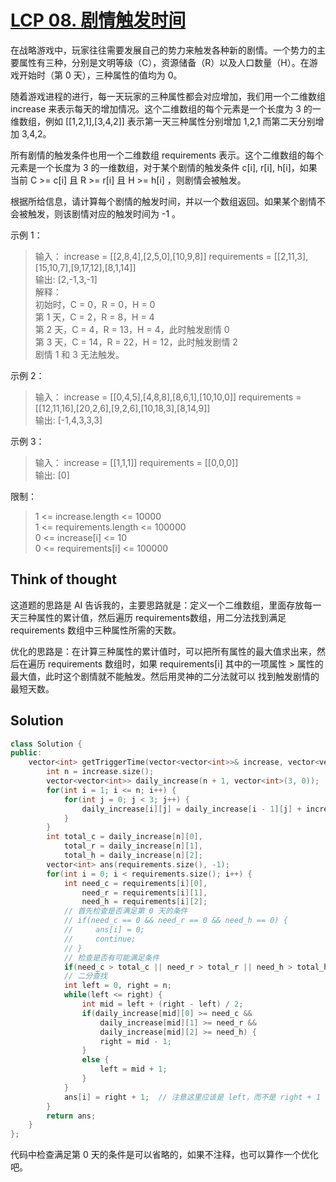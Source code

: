 # [LCP 08. 剧情触发时间](https://leetcode.cn/problems/ju-qing-hong-fa-shi-jian/)

在战略游戏中，玩家往往需要发展自己的势力来触发各种新的剧情。一个势力的主要属性有三种，分别是文明等级（C），资源储备（R）以及人口数量（H）。在游戏开始时（第 0 天），三种属性的值均为 0。

随着游戏进程的进行，每一天玩家的三种属性都会对应增加，我们用一个二维数组 increase 来表示每天的增加情况。这个二维数组的每个元素是一个长度为 3 的一维数组，例如 [[1,2,1],[3,4,2]] 表示第一天三种属性分别增加 1,2,1 而第二天分别增加 3,4,2。

所有剧情的触发条件也用一个二维数组 requirements 表示。这个二维数组的每个元素是一个长度为 3 的一维数组，对于某个剧情的触发条件 c[i], r[i], h[i]，如果当前 C >= c[i] 且 R >= r[i] 且 H >= h[i] ，则剧情会被触发。

根据所给信息，请计算每个剧情的触发时间，并以一个数组返回。如果某个剧情不会被触发，则该剧情对应的触发时间为 -1 。

示例 1：

> 输入： increase = [[2,8,4],[2,5,0],[10,9,8]] requirements = [[2,11,3],[15,10,7],[9,17,12],[8,1,14]]  
> 输出: [2,-1,3,-1]  
> 解释：  
> 初始时，C = 0，R = 0，H = 0  
> 第 1 天，C = 2，R = 8，H = 4  
> 第 2 天，C = 4，R = 13，H = 4，此时触发剧情 0  
> 第 3 天，C = 14，R = 22，H = 12，此时触发剧情 2  
> 剧情 1 和 3 无法触发。  

示例 2：

> 输入： increase = [[0,4,5],[4,8,8],[8,6,1],[10,10,0]] requirements = [[12,11,16],[20,2,6],[9,2,6],[10,18,3],[8,14,9]]  
> 输出: [-1,4,3,3,3]  

示例 3：

> 输入： increase = [[1,1,1]] requirements = [[0,0,0]]  
> 输出: [0]  

限制：

> 1 <= increase.length <= 10000  
> 1 <= requirements.length <= 100000  
> 0 <= increase[i] <= 10  
> 0 <= requirements[i] <= 100000

## Think of thought

这道题的思路是 AI 告诉我的，主要思路就是：定义一个二维数组，里面存放每一天三种属性的累计值，然后遍历 requirements数组，用二分法找到满足 requirements 数组中三种属性所需的天数。

优化的思路是：在计算三种属性的累计值时，可以把所有属性的最大值求出来，然后在遍历 requirements 数组时，如果 requirements[i] 其中的一项属性 > 属性的最大值，此时这个剧情就不能触发。然后用灵神的二分法就可以
找到触发剧情的最短天数。

## Solution

```cpp
class Solution {
public:
    vector<int> getTriggerTime(vector<vector<int>>& increase, vector<vector<int>>& requirements) {
        int n = increase.size();
        vector<vector<int>> daily_increase(n + 1, vector<int>(3, 0));    // 属性累加值
        for(int i = 1; i <= n; i++) {
            for(int j = 0; j < 3; j++) {
                daily_increase[i][j] = daily_increase[i - 1][j] + increase[i - 1][j];
            }
        }
        int total_c = daily_increase[n][0],
            total_r = daily_increase[n][1],
            total_h = daily_increase[n][2];
        vector<int> ans(requirements.size(), -1);
        for(int i = 0; i < requirements.size(); i++) {
            int need_c = requirements[i][0],
                need_r = requirements[i][1],
                need_h = requirements[i][2];
            // 首先检查是否满足第 0 天的条件
            // if(need_c == 0 && need_r == 0 && need_h == 0) {
            //     ans[i] = 0;
            //     continue;    
            // }
            // 检查是否有可能满足条件
            if(need_c > total_c || need_r > total_r || need_h > total_h) continue;
            // 二分查找
            int left = 0, right = n;
            while(left <= right) {
                int mid = left + (right - left) / 2;
                if(daily_increase[mid][0] >= need_c && 
                    daily_increase[mid][1] >= need_r && 
                    daily_increase[mid][2] >= need_h) {
                    right = mid - 1;
                }
                else {
                    left = mid + 1;
                }
            }
            ans[i] = right + 1;  // 注意这里应该是 left，而不是 right + 1
        }
        return ans;
    }
};
```
代码中检查满足第 0 天的条件是可以省略的，如果不注释，也可以算作一个优化吧。
